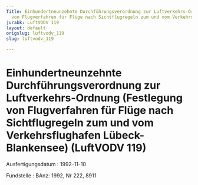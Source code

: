 ```yaml
---
Title: Einhundertneunzehnte Durchführungsverordnung zur Luftverkehrs-Ordnung (Festlegung
  von Flugverfahren für Flüge nach Sichtflugregeln zum und vom Verkehrsflughafen Lübeck-Blankensee)
jurabk: LuftVODV 119
layout: default
origslug: luftvodv_119
slug: luftvodv_119

---
```


# Einhundertneunzehnte Durchführungsverordnung zur Luftverkehrs-Ordnung (Festlegung von Flugverfahren für Flüge nach Sichtflugregeln zum und vom Verkehrsflughafen Lübeck-Blankensee) (LuftVODV 119)

Ausfertigungsdatum
:   1992-11-10

Fundstelle
:   BAnz: 1992, Nr 222, 8911

